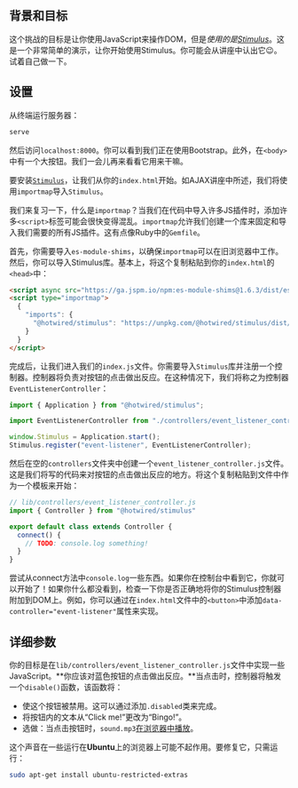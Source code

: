 ## 背景和目标

这个挑战的目标是让你使用JavaScript来操作DOM，但是*使用的是[Stimulus](https://stimulus.hotwired.dev/)*。这是一个非常简单的演示，让你开始使用Stimulus。你可能会从讲座中认出它😉。试着自己做一下。

## 设置

从终端运行服务器：

```bash
serve
```

然后访问`localhost:8000`。你可以看到我们正在使用Bootstrap。此外，在`<body>`中有一个大按钮。我们一会儿再来看看它用来干嘛。

要安装[`Stimulus`](https://stimulus.hotwired.dev/handbook/installing)，让我们从你的`index.html`开始。如AJAX讲座中所述，我们将使用`importmap`导入`Stimulus`。

我们来复习一下，什么是`importmap`？当我们在代码中导入许多JS插件时，添加许多`<script>`标签可能会很快变得混乱。`importmap`允许我们创建一个库来固定和导入我们需要的所有JS插件。这有点像Ruby中的`Gemfile`。

首先，你需要导入`es-module-shims`，以确保`importmap`可以在旧浏览器中工作。然后，你可以导入Stimulus库。基本上，将这个复制粘贴到你的`index.html`的`<head>`中：

```html
<script async src="https://ga.jspm.io/npm:es-module-shims@1.6.3/dist/es-module-shims.js"></script>
<script type="importmap">
  {
    "imports": {
      "@hotwired/stimulus": "https://unpkg.com/@hotwired/stimulus/dist/stimulus.js"
    }
  }
</script>
```

完成后，让我们进入我们的`index.js`文件。你需要导入`Stimulus`库并注册一个控制器。控制器将负责对按钮的点击做出反应。在这种情况下，我们将称之为控制器`EventListenerController`：

```javascript
import { Application } from "@hotwired/stimulus";

import EventListenerController from "./controllers/event_listener_controller.js";

window.Stimulus = Application.start();
Stimulus.register("event-listener", EventListenerController);
```

然后在空的`controllers`文件夹中创建一个`event_listener_controller.js`文件。这是我们将写的代码来对按钮的点击做出反应的地方。将这个复制粘贴到文件中作为一个模板来开始：

```javascript
// lib/controllers/event_listener_controller.js
import { Controller } from "@hotwired/stimulus"

export default class extends Controller {
  connect() {
    // TODO: console.log something!
  }
}
```

尝试从connect方法中`console.log`一些东西。如果你在控制台中看到它，你就可以开始了！如果你什么都没看到，检查一下你是否正确地将你的Stimulus控制器附加到DOM上。例如，你可以通过在`index.html`文件中的`<button>`中添加`data-controller="event-listener"`属性来实现。

## 详细参数

你的目标是在`lib/controllers/event_listener_controller.js`文件中实现一些JavaScript。**你应该对蓝色按钮的点击做出反应。**当点击时，控制器将触发一个`disable()`函数，该函数将：

- 使这个按钮被禁用。这可以通过添加`.disabled`类来完成。
- 将按钮内的文本从“Click me!”更改为“Bingo!”。
- 选做：当点击按钮时，`sound.mp3`[在浏览器中播放](https://stackoverflow.com/questions/9419263/playing-audio-with-javascript)。

这个声音在一些运行在**Ubuntu**上的浏览器上可能不起作用。要修复它，只需运行：

```bash
sudo apt-get install ubuntu-restricted-extras
```
